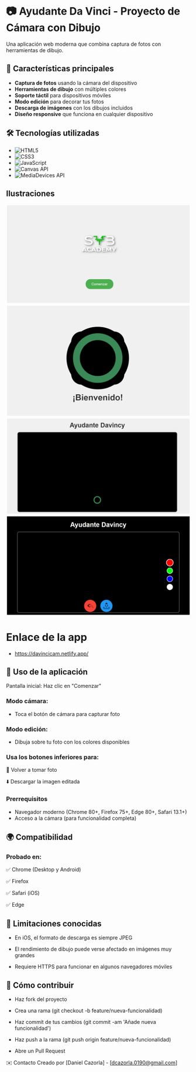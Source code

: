 # 📷 Ayudante Da Vinci - Proyecto de Cámara con Dibujo

Una aplicación web moderna que combina captura de fotos con herramientas de dibujo.

## 🌟 Características principales

- **Captura de fotos** usando la cámara del dispositivo
- **Herramientas de dibujo** con múltiples colores
- **Soporte táctil** para dispositivos móviles
- **Modo edición** para decorar tus fotos
- **Descarga de imágenes** con los dibujos incluidos
- **Diseño responsive** que funciona en cualquier dispositivo

## 🛠 Tecnologías utilizadas

- ![HTML5](https://img.shields.io/badge/-HTML5-E34F26?logo=html5&logoColor=white)
- ![CSS3](https://img.shields.io/badge/-CSS3-1572B6?logo=css3&logoColor=white)
- ![JavaScript](https://img.shields.io/badge/-JavaScript-F7DF1E?logo=javascript&logoColor=black)
- ![Canvas API](https://img.shields.io/badge/-Canvas_API-000000?logo=html5&logoColor=white)
- ![MediaDevices API](https://img.shields.io/badge/-MediaDevices_API-000000?logo=webcomponents&logoColor=white)

## Ilustraciones
![Captura de pantalla de la aplicación](assets/screenshot/init.png) <!-- Añade tu propia captura -->
![Captura de pantalla de la aplicación](assets/screenshot/welcome.png) <!-- Añade tu propia captura -->
![Captura de pantalla de la aplicación](assets/screenshot/camera_mode.png) <!-- Añade tu propia captura -->
![Captura de pantalla de la aplicación](assets/screenshot/edition_mode.png) <!-- Añade tu propia captura -->

# Enlace de la app
- https://davincicam.netlify.app/

## 🎨 Uso de la aplicación
Pantalla inicial: Haz clic en "Comenzar"

### Modo cámara:

- Toca el botón de cámara para capturar foto

### Modo edición:

- Dibuja sobre tu foto con los colores disponibles

### Usa los botones inferiores para:

🔄 Volver a tomar foto

⬇️ Descargar la imagen editada

### Prerrequisitos
- Navegador moderno (Chrome 80+, Firefox 75+, Edge 80+, Safari 13.1+)
- Acceso a la cámara (para funcionalidad completa)

## 🌍 Compatibilidad
### Probado en:

✅ Chrome (Desktop y Android)

✅ Firefox

✅ Safari (iOS)

✅ Edge

## 🛑 Limitaciones conocidas
- En iOS, el formato de descarga es siempre JPEG

- El rendimiento de dibujo puede verse afectado en imágenes muy grandes

- Requiere HTTPS para funcionar en algunos navegadores móviles

## 🤝 Cómo contribuir
- Haz fork del proyecto

- Crea una rama (git checkout -b feature/nueva-funcionalidad)

- Haz commit de tus cambios (git commit -am 'Añade nueva funcionalidad')

- Haz push a la rama (git push origin feature/nueva-funcionalidad)

- Abre un Pull Request

✉️ Contacto
Creado por [Daniel Cazorla] - [dcazorla.0190@gmail.com]
